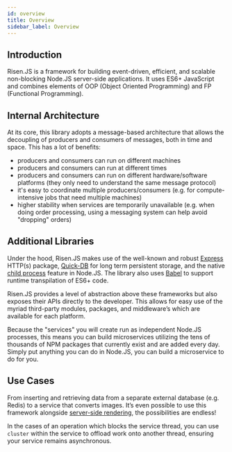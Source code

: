 ```yaml
---
id: overview
title: Overview
sidebar_label: Overview
---
```


## Introduction

Risen.JS is a framework for building event-driven, efficient, and scalable non-blocking Node.JS server-side applications. It uses ES6+ JavaScript and combines elements of OOP (Object Oriented Programming) and FP (Functional Programming).

## Internal Architecture

At its core, this library adopts a message-based architecture that allows the decoupling of producers and consumers of messages, both in time and space. This has a lot of benefits:

- producers and consumers can run on different machines
- producers and consumers can run at different times
- producers and consumers can run on different hardware/software platforms (they only need to understand the same message protocol)
- it's easy to coordinate multiple producers/consumers (e.g. for compute-intensive jobs that need multiple machines)
- higher stability when services are temporarily unavailable (e.g. when doing order processing, using a messaging system can help avoid "dropping" orders)

## Additional Libraries

Under the hood, Risen.JS makes use of the well-known and robust [Express](http://expressjs.com) HTTP(s) package, [Quick-DB](https://www.npmjs.com/package/quick.db) for long term persistent storage, and the native [child process](https://nodejs.org/api/child_process.html) feature in Node.JS. The library also uses [Babel](https://babeljs.io/) to support runtime transpilation of ES6+ code.

Risen.JS provides a level of abstraction above these frameworks but also exposes their APIs directly to the developer. This allows for easy use of the myriad third-party modules, packages, and middleware’s which are available for each platform.

Because the "services" you will create run as independent Node.JS processes, this means you can build microservices utilizing the tens of thousands of NPM packages that currently exist and are added every day. Simply put anything you can do in Node.JS, you can build a microservice to do for you.

## Use Cases

From inserting and retrieving data from a separate external database (e.g. Redis) to a service that converts images. It’s even possible to use this framework alongside [server-side rendering](https://reactjs.org/docs/react-dom-server.html), the possibilities are endless!

In the cases of an operation which blocks the service thread, you can use `cluster` within the service to offload work onto another thread, ensuring your service remains asynchronous.
